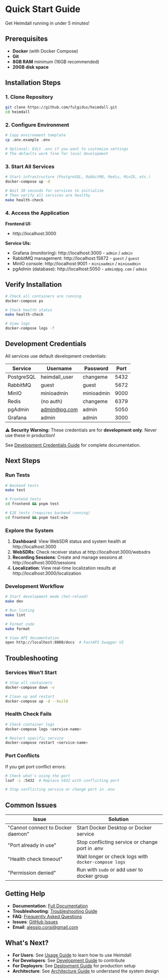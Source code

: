 # Quick Start Guide

Get Heimdall running in under 5 minutes!

## Prerequisites

- **Docker** (with Docker Compose)
- **Git**
- **8GB RAM** minimum (16GB recommended)
- **20GB disk space**

## Installation Steps

### 1. Clone Repository

```bash
git clone https://github.com/fulgidus/heimdall.git
cd heimdall
```

### 2. Configure Environment

```bash
# Copy environment template
cp .env.example .env

# Optional: Edit .env if you want to customize settings
# The defaults work fine for local development
```

### 3. Start All Services

```bash
# Start infrastructure (PostgreSQL, RabbitMQ, Redis, MinIO, etc.)
docker-compose up -d

# Wait 30 seconds for services to initialize
# Then verify all services are healthy
make health-check
```

### 4. Access the Application

**Frontend UI:**
- http://localhost:3000

**Service UIs:**
- Grafana (monitoring): http://localhost:3000 - `admin` / `admin`
- RabbitMQ management: http://localhost:15672 - `guest` / `guest`
- MinIO console: http://localhost:9001 - `minioadmin` / `minioadmin`
- pgAdmin (database): http://localhost:5050 - `admin@pg.com` / `admin`

## Verify Installation

```bash
# Check all containers are running
docker-compose ps

# Check health status
make health-check

# View logs
docker-compose logs -f
```

## Development Credentials

All services use default development credentials:

| Service | Username | Password | Port |
|---------|----------|----------|------|
| PostgreSQL | heimdall_user | changeme | 5432 |
| RabbitMQ | guest | guest | 5672 |
| MinIO | minioadmin | minioadmin | 9000 |
| Redis | (no auth) | changeme | 6379 |
| pgAdmin | admin@pg.com | admin | 5050 |
| Grafana | admin | admin | 3000 |

⚠️ **Security Warning:** These credentials are for **development only**. Never use these in production!

See [Development Credentials Guide](dev-credentials.md) for complete documentation.

## Next Steps

### Run Tests

```bash
# Backend tests
make test

# Frontend tests
cd frontend && pnpm test

# E2E tests (requires backend running)
cd frontend && pnpm test:e2e
```

### Explore the System

1. **Dashboard**: View WebSDR status and system health at http://localhost:3000
2. **WebSDRs**: Check receiver status at http://localhost:3000/websdrs
3. **Recording Sessions**: Create and manage sessions at http://localhost:3000/sessions
4. **Localization**: View real-time localization results at http://localhost:3000/localization

### Development Workflow

```bash
# Start development mode (hot-reload)
make dev

# Run linting
make lint

# Format code
make format

# View API documentation
open http://localhost:8000/docs  # FastAPI Swagger UI
```

## Troubleshooting

### Services Won't Start

```bash
# Stop all containers
docker-compose down -v

# Clean up and restart
docker-compose up -d --build
```

### Health Check Fails

```bash
# Check container logs
docker-compose logs <service-name>

# Restart specific service
docker-compose restart <service-name>
```

### Port Conflicts

If you get port conflict errors:

```bash
# Check what's using the port
lsof -i :5432  # Replace 5432 with conflicting port

# Stop conflicting service or change port in .env
```

## Common Issues

| Issue | Solution |
|-------|----------|
| "Cannot connect to Docker daemon" | Start Docker Desktop or Docker service |
| "Port already in use" | Stop conflicting service or change port in .env |
| "Health check timeout" | Wait longer or check logs with `docker-compose logs` |
| "Permission denied" | Run with `sudo` or add user to docker group |

## Getting Help

- **Documentation**: [Full Documentation](index.md)
- **Troubleshooting**: [Troubleshooting Guide](troubleshooting_guide.md)
- **FAQ**: [Frequently Asked Questions](faqs.md)
- **Issues**: [GitHub Issues](https://github.com/fulgidus/heimdall/issues)
- **Email**: alessio.corsi@gmail.com

## What's Next?

- **For Users**: See [Usage Guide](usage.md) to learn how to use Heimdall
- **For Developers**: See [Development Guide](DEVELOPMENT.md) to contribute
- **For Deployers**: See [Deployment Guide](deployment_instructions.md) for production setup
- **Architecture**: See [Architecture Guide](ARCHITECTURE.md) to understand the system design
